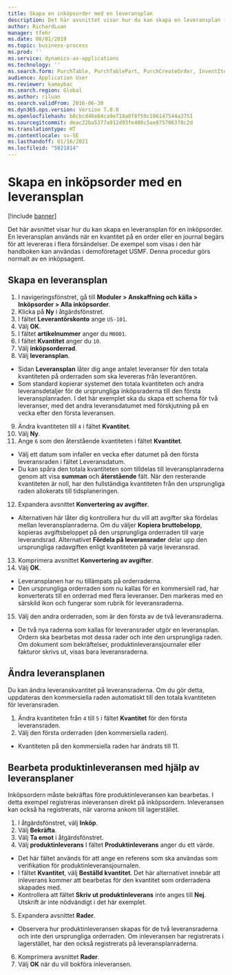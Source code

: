 ```yaml
---
title: Skapa en inköpsorder med en leveransplan
description: Det här avsnittet visar hur du kan skapa en leveransplan för en inköpsorder.
author: RichardLuan
manager: tfehr
ms.date: 08/01/2019
ms.topic: business-process
ms.prod: ''
ms.service: dynamics-ax-applications
ms.technology: ''
ms.search.form: PurchTable, PurchTablePart, PurchCreateOrder, InventItemIdLookupPurchase, PurchDeliverySchedule, PurchEditLines
audience: Application User
ms.reviewer: kamaybac
ms.search.region: Global
ms.author: riluan
ms.search.validFrom: 2016-06-30
ms.dyn365.ops.version: Version 7.0.0
ms.openlocfilehash: b8cbcd46e84ca9e718a0f8f59c106147544a3751
ms.sourcegitcommit: deac22ba5377a912d93fe408c5ae875706378c2d
ms.translationtype: HT
ms.contentlocale: sv-SE
ms.lasthandoff: 01/16/2021
ms.locfileid: "5021814"
---
```

# <a name="create-a-purchase-order-with-a-delivery-schedule"></a>Skapa en inköpsorder med en leveransplan

[!include [banner](../../includes/banner.md)]

Det här avsnittet visar hur du kan skapa en leveransplan för en inköpsorder. En leveransplan används när en kvantitet på en order eller en journal begärs för att levereras i flera försändelser. De exempel som visas i den här handboken kan användas i demoföretaget USMF. Denna procedur görs normalt av en inköpsagent.

## <a name="create-a-delivery-schedule"></a>Skapa en leveransplan
1. I navigeringsfönstret, gå till **Moduler > Anskaffning och källa > Inköpsorder > Alla inköpsorder**.
2. Klicka på **Ny** i åtgärdsfönstret.
3. I fältet **Leverantörskonto** ange `US-101`.
4. Välj **OK**.
5. I fältet **artikelnummer** anger du `M0001`.
6. I fältet **Kvantitet** anger du `10`.
7. Välj **inköpsorderrad**.
8. Välj **leveransplan**.
- Sidan **Leveransplan** låter dig ange antalet leveranser för den totala kvantiteten på orderraden som ska levereras från leverantören.  
- Som standard kopierar systemet den totala kvantiteten och andra leveransdetaljer för de ursprungliga inköpsraderna till den första leveransplanraden. I det här exemplet ska du skapa ett schema för två leveranser, med det andra leveransdatumet med förskjutning på en vecka efter den första leveransen.  
9. Ändra kvantiteten till `4` i fältet **Kvantitet**.
10. Välj **Ny**.
11. Ange `6` som den återstående kvantiteten i fältet **Kvantitet**.
- Välj ett datum som infaller en vecka efter datumet på den första leveransraden i fältet Leveransdatum.  
- Du kan spåra den totala kvantiteten som tilldelas till leveransplanraderna genom att visa **summan** och **återstående** fält. När den resterande kvantiteten är noll, har den fullständiga kvantiteten från den ursprungliga raden allokerats till tidsplaneringen.  
12. Expandera avsnittet **Konvertering av avgifter**.
- Alternativen här låter dig kontrollera hur du vill att avgifter ska fördelas mellan leveransplanraderna. Om du väljer **Kopiera bruttobelopp**, kopieras avgiftsbeloppet på den ursprungliga orderraden till varje leverandsrad. Alternativet **Fördela på leveransrader** delar upp den ursprungliga radavgiften enligt kvantiteten på varje leveransrad.  
13. Komprimera avsnittet **Konvertering av avgifter**.
14. Välj **OK**.
- Leveransplanen har nu tillämpats på orderraderna.  
- Den ursprungliga orderraden som nu kallas för en kommersiell rad, har konverterats till en orderrad med flera leveranser. Den markeras med en särskild ikon och fungerar som rubrik för leveransraderna.  
15. Välj den andra orderraden, som är den första av de två leveransraderna.
- De två nya raderna som kallas för leveransrader utgör en leveransplan. Ordern ska bearbetas mot dessa rader och inte den ursprungliga raden. Om dokument som bekräftelser, produktinleveransjournaler eller fakturor skrivs ut, visas bara leveransraderna.  

## <a name="change-the-delivery-schedule"></a>Ändra leveransplanen
Du kan ändra leveranskvantitet på leveransraderna. Om du gör detta, uppdateras den kommersiella raden automatiskt till den totala kvantiteten för leveransraden.  
1. Ändra kvantiteten från `4` till `5` i fältet **Kvantitet** för den första leveransraden.
2. Välj den första orderraden (den kommersiella raden).  
- Kvantiteten på den kommersiella raden har ändrats till 11.  

## <a name="process-product-receipt-using-delivery-schedules"></a>Bearbeta produktinleveransen med hjälp av leveransplaner
Inköpsordern måste bekräftas före produktinleveransen kan bearbetas. I detta exempel registreras inleveransen direkt på inköpsordern. Inleveransen kan också ha registrerats, när varorna ankom till lagerstället.  
1. I åtgärdsfönstret, välj **Inköp**.
2. Välj **Bekräfta**.
3. Välj **Ta emot** i åtgärdsfönstret.
4. Välj **produktinleverans** I fältet **Produktinleverans** anger du ett värde.
- Det här fältet används för att ange en referens som ska användas som verifikation för produktinleveransjournalen.  
- I fältet **Kvantitet**, välj **Beställd kvantitet**. Det här alternativet innebär att inleverans kommer att bearbetas för den kvantitet som orderradena skapades med.  
- Kontrollera att fältet **Skriv ut produktinleverans** inte anges till **Nej**. Utskrift är inte nödvändigt i det här exemplet.  
5. Expandera avsnittet **Rader**.
- Observera hur produktinleveransen skapas för de två leveransraderna och inte den ursprungliga orderraden. Om inleveransen har registrerats i lagerstället, har den också registrerats på leveransplanraderna.  
6. Komprimera avsnittet **Rader**.
7. Välj **OK** när du vill bokföra inleveransen.

